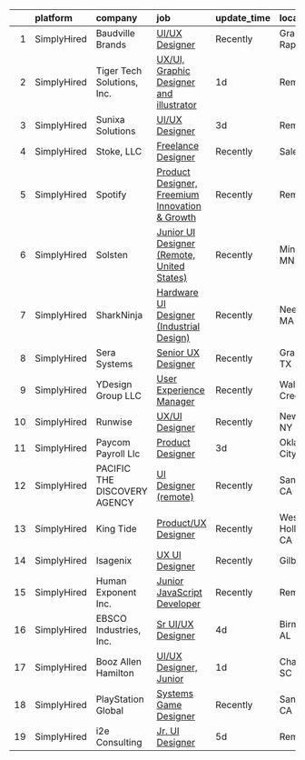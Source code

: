 

|    | platform    | company                      | job                                                                                                                                                    | update_time   | location           |
|---:|:------------|:-----------------------------|:-------------------------------------------------------------------------------------------------------------------------------------------------------|:--------------|:-------------------|
|  1 | SimplyHired | Baudville Brands             | [UI/UX Designer](https://www.simplyhired.com/job/WwDyOZBifLWoDOEQNIoJ0Snh4FjB0cRW6MwBdPft-SuQT-AYvEhbbQ?q=ui+designer)                                 | Recently      | Grand Rapids, MI   |
|  2 | SimplyHired | Tiger Tech Solutions, Inc.   | [UX/UI, Graphic Designer and illustrator](https://www.simplyhired.com/job/P0_O-3lInmD2260vZ7fW5WYpxNoOezT2_aaOMCb8l8MTGGQMgI9-Rg?q=ui+designer)        | 1d            | Remote             |
|  3 | SimplyHired | Sunixa Solutions             | [UI/UX Designer](https://www.simplyhired.com/job/Imkpzjb5R86Nh2V5GpOjJkvX_1tUOO46GljVCccAwUShGFnw75ylIw?q=ui+designer)                                 | 3d            | Remote             |
|  4 | SimplyHired | Stoke, LLC                   | [Freelance Designer](https://www.simplyhired.com/job/zC6AD068LoYQegunCi1lTNy4UlwHy1efd0HK7pRZgxf9XH3EPdQvZQ?q=ui+designer)                             | Recently      | Salem, UT          |
|  5 | SimplyHired | Spotify                      | [Product Designer, Freemium Innovation & Growth](https://www.simplyhired.com/job/Kvw_SiGrQB-4O_L_w6kE8LRwEA9nFhTEvN3SB40918E8kMG3aqYvqg?q=ui+designer) | Recently      | Remote             |
|  6 | SimplyHired | Solsten                      | [Junior UI Designer (Remote, United States)](https://www.simplyhired.com/job/rO6vristpzLKzWbB0mJAiKBvQlwFquQQrzreXw5EmzFadwpiHU0x3g?q=ui+designer)     | Recently      | Minneapolis, MN    |
|  7 | SimplyHired | SharkNinja                   | [Hardware UI Designer (Industrial Design)](https://www.simplyhired.com/job/IMOa6tWPSdj7W6Yld-p1ueC8SK01SzxayF7r5X6XvsQzisxVPuV5Hg?q=ui+designer)       | Recently      | Needham, MA        |
|  8 | SimplyHired | Sera Systems                 | [Senior UX Designer](https://www.simplyhired.com/job/-ErQCBHbvrgU2IMJjB3wbmtauhhkHT8ORmdzdCyWE_ZBeJ22Z_XJCg?q=ui+designer)                             | Recently      | Grapevine, TX      |
|  9 | SimplyHired | YDesign Group LLC            | [User Experience Manager](https://www.simplyhired.com/job/_wG6Nyt7Xzs68kpZ1wpKlGJ1CHsKLhhB8vj9ZxNNRW58_3MiIwKjqA?q=ui+designer)                        | Recently      | Walnut Creek, CA   |
| 10 | SimplyHired | Runwise                      | [UX/UI Designer](https://www.simplyhired.com/job/ZrVa8HfAWfDqYSjhLw4xYXoXHOKxb6-lEfcOyya6AooHkFz6UJ62TQ?q=ui+designer)                                 | Recently      | New York, NY       |
| 11 | SimplyHired | Paycom Payroll Llc           | [Product Designer](https://www.simplyhired.com/job/A6AlD_eP1O0yoZMR_iSN_u3lVojaLXugfUyLaSPZa12yFqsWczWSIQ?q=ui+designer)                               | 3d            | Oklahoma City, OK  |
| 12 | SimplyHired | PACIFIC THE DISCOVERY AGENCY | [UI Designer (remote)](https://www.simplyhired.com/job/AACAJrLN2DXaCv1VFsXK2Xb8JV8ihXQmcURFsbqU3PtbD1bnh8kw4A?q=ui+designer)                           | Recently      | San Diego, CA      |
| 13 | SimplyHired | King Tide                    | [Product/UX Designer](https://www.simplyhired.com/job/YxjorQGLxMfoprOlfSkOsk3fwRVwifJM1swPvvsWXKbiAxjMJ5gDzg?q=ui+designer)                            | Recently      | West Hollywood, CA |
| 14 | SimplyHired | Isagenix                     | [UX UI Designer](https://www.simplyhired.com/job/T4curWSneVb2kCAvlBtTyLAtNndPOj8j5NIu1WTfkqg1fCUQajybsw?q=ui+designer)                                 | Recently      | Gilbert, AZ        |
| 15 | SimplyHired | Human Exponent Inc.          | [Junior JavaScript Developer](https://www.simplyhired.com/job/jVgcoMndmdyW9ZUd27bD_uOaYUWaY8ry_qgQx4NqGGH3EqR28kpgiw?q=ui+designer)                    | Recently      | Remote             |
| 16 | SimplyHired | EBSCO Industries, Inc.       | [Sr UI/UX Designer](https://www.simplyhired.com/job/SgNO1oG8O1nVwU3ItH-upH6h8DfkKXnY9DlApV70tefD06sAu_s38g?q=ui+designer)                              | 4d            | Birmingham, AL     |
| 17 | SimplyHired | Booz Allen Hamilton          | [UI/UX Designer, Junior](https://www.simplyhired.com/job/fSOdxZDwQ-DNkEFdlTELXPiOFB5hwD0ZWrQGTU_kqzYuCFSqDHSbQA?q=ui+designer)                         | 1d            | Charleston, SC     |
| 18 | SimplyHired | PlayStation Global           | [Systems Game Designer](https://www.simplyhired.com/job/QF_UqOv9uHB2_lDYonKjyhCKwAnpdEetDE2WJJ0CYniYg9VlhH-KIg?q=ui+designer)                          | Recently      | San Diego, CA      |
| 19 | SimplyHired | i2e Consulting               | [Jr. UI Designer](https://www.simplyhired.com/job/3KDuVt5LPAPl-cyOEGf1c8zBINr1OkTbNZFzk2UYb3qv8r_Gr17wjg?q=ui+designer)                                | 5d            | Remote             |